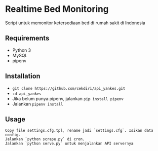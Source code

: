 Realtime Bed Monitoring
===
Script untuk memonitor ketersediaan bed di rumah sakit di Indonesia


Requirements
---
- Python 3
- MySQL
- pipenv


Installation
---
- `git clone https://github.com/cekdiri/api_yankes.git`
- `cd api_yankes`
- Jika belum punya pipenv, jalankan `pip install pipenv`
- Jalankan `pipenv install`


Usage
---
    Copy file settings.cfg.tpl, rename jadi `settings.cfg`. Isikan data config.
    Jalankan `python scrape.py` di cron. 
    Jalankan `python serve.py` untuk menjalankan API servernya

